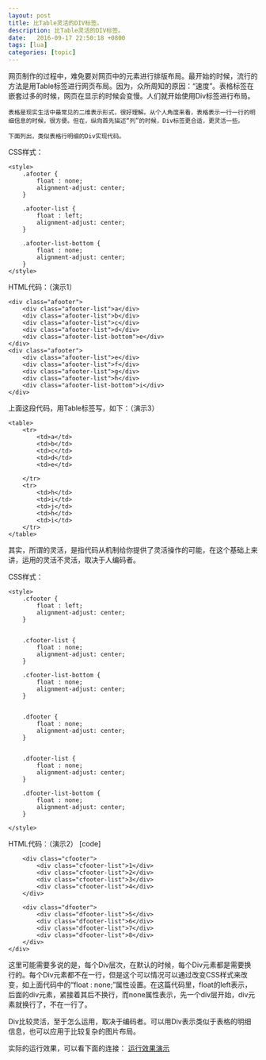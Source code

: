 ```yaml
---
layout: post
title: 比Table灵活的DIV标签。
description: 比Table灵活的DIV标签。
date:   2016-09-17 22:50:18 +0800 
tags: [lua]
categories: [topic]
---
```

网页制作的过程中，难免要对网页中的元素进行排版布局。最开始的时候，流行的方法是用Table标签进行网页布局。因为，众所周知的原因：“速度”。表格标签在嵌套过多的时候，网页在显示的时候会变慢。人们就开始使用Div标签进行布局。

    表格是现实生活中最常见的二维表示形式，很好理解。从个人角度来看，表格表示一行一行的明细信息的时候，很方便。但在，纵向首先描述“列”的时候，Div标签更合适，更灵活一些。

    下面列出，类似表格行明细的Div实现代码。

CSS样式：
```
<style>
    .afooter {
        float : none;
        alignment-adjust: center;    
    }
   
    .afooter-list {
        float : left;
        alignment-adjust: center;    
    }
    
    .afooter-list-bottom {
        float : none;
        alignment-adjust: center;    
    }
</style>
```

HTML代码：（演示1）
```
<div class="afooter">
    <div class="afooter-list">a</div>
    <div class="afooter-list">b</div>
    <div class="afooter-list">c</div>
    <div class="afooter-list">d</div>
    <div class="afooter-list-bottom">e</div>
</div>
<div class="afooter">
    <div class="afooter-list">e</div>
    <div class="afooter-list">f</div>
    <div class="afooter-list">g</div>
    <div class="afooter-list">h</div>
    <div class="afooter-list-bottom">i</div>
</div>   
```


上面这段代码，用Table标签写，如下：（演示3）

```
<table>
    <tr>
        <td>a</td>
        <td>b</td>
        <td>c</td>
        <td>d</td>
        <td>e</td> 
        
    </tr>
    <tr>
        <td>h</td>
        <td>i</td>
        <td>j</td>
        <td>h</td> 
        <td>i</td>        
    </tr>
</table>
```

其实，所谓的灵活，是指代码从机制给你提供了灵活操作的可能，在这个基础上来讲，运用的灵活不灵活，取决于人编码者。

CSS样式：
```
<style>
    .cfooter {
        float : left;
        alignment-adjust: center;               
    }    
    
    
    .cfooter-list {
        float : none;
        alignment-adjust: center;               
    }    
    
    .cfooter-list-bottom {
        float : none;
        alignment-adjust: center;               
    }     
    
  
    .dfooter {
        float : none;
        alignment-adjust: center;               
    }    
    
    
    .dfooter-list {
        float : none;
        alignment-adjust: center;               
    }    
    
    .dfooter-list-bottom {
        float : none;
        alignment-adjust: center;               
    }      
    
</style>
```

HTML代码：（演示2）
[code]
```
    <div class="cfooter">
        <div class="cfooter-list">1</div>
        <div class="cfooter-list">2</div>
        <div class="cfooter-list">3</div>
        <div class="cfooter-list">4</div>    
    </div>

    <div class="dfooter">
        <div class="dfooter-list">5</div>
        <div class="dfooter-list">6</div>
        <div class="dfooter-list">7</div>
        <div class="dfooter-list">8</div>    
    </div>
</div>  
```

这里可能需要多说的是，每个Div层次，在默认的时候，每个Div元素都是需要换行的。每个Div元素都不在一行，但是这个可以情况可以通过改变CSS样式来改变，如上面代码中的“float : none;”属性设置。在这篇代码里，float的left表示，后面的div元素，紧接着其后不换行，而none属性表示，先一个div层开始，div元素就换行了，不在一行了。

Div比较灵活，至于怎么运用，取决于编码者。可以用Div表示类似于表格的明细信息，也可以应用于比较复杂的图片布局。

实际的运行效果，可以看下面的连接：
<a href="http://www.l5q.net/layout/" target="_blank">运行效果演示</a>